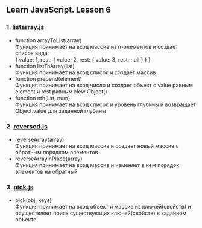 ## Learn JavaScript. Lesson 6

### 1. [listarray.js](https://github.com/SilverCorvin/learn_js/blob/master/js/listarray.js)
* function arrayToList(array)  
 Функция принимает на вход массив из n-элементов и создает список вида:  
 {   value: 1,   rest: {     value: 2,     rest: {       value: 3,       rest: null     }   } }
* function listToArray(list)  
 Функция принимает на вход список и создает массив
* function prepend(element)  
 Функция принимает на вход число и создает объект с value равным element и rest равным New Object()
* function nth(list, num)  
 Функция принимает на вход список и уровень глубины и возвращает Object.value для заданной глубины

### 2. [reversed.js](https://github.com/SilverCorvin/learn_js/blob/master/js/reversed.js)
* reverseArray(array)  
 Функция принимает на вход массив и создает новый массив с обратным порядком элементов
* reverseArrayInPlace(array)  
 Функция принимает на вход массив и изменяет в нем порядок элементов на обратный

### 3. [pick.js](https://github.com/SilverCorvin/learn_js/blob/master/js/pick.js)
* pick(obj, keys)  
 Функция принимает на вход объект и массив из ключей(свойств) и осуществляет поиск существующих ключей(свойств) в заданном объекте
